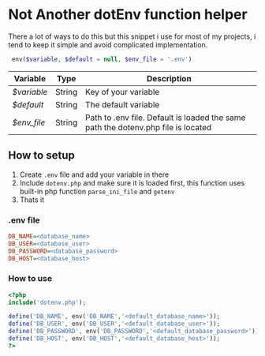 # Not Another dotEnv function helper

There a lot of ways to do this but this snippet i use for most of my projects, i tend to keep it simple and avoid complicated implementation.

```php
 env($variable, $default = null, $env_file = '.env')
```



| Variable    | Type   | Description                                                  |
| ----------- | ------ | ------------------------------------------------------------ |
| *$variable* | String | Key of your variable                                         |
| *$default*  | String | The default variable                                         |
| *$env_file* | String | Path to .env file. Default is loaded the same path the dotenv.php file is located |

## How to setup

1) Create `.env` file and add your variable in there 
2) Include `dotenv.php` and make sure it is loaded first, this function uses built-in php function `parse_ini_file` and `getenv`
2) Thats it

### .env file

```ini
DB_NAME=<database_name>
DB_USER=<database_user>
DB_PASSWORD=<database_password>
DB_HOST=<database_host>
```

### How to use

```php
<?php
include('dotenv.php');

define('DB_NAME', env('DB_NAME','<default_database_name>'));
define('DB_USER', env('DB_USER','<default_database_user>'));
define('DB_PASSWORD', env('DB_PASSWORD','<default_database_password>'));
define('DB_HOST', env('DB_HOST','<default_database_host>'));
?>
```

